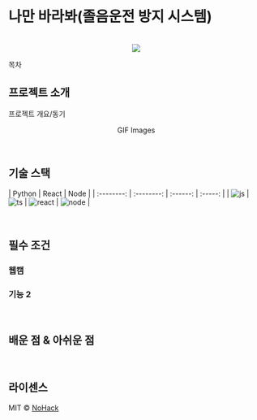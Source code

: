 # 나만 바라봐(졸음운전 방지 시스템)

<p align="center">
  <br>
  <img src="./images/common/logo-sample.jpeg">
  <br>
</p>

목차

## 프로젝트 소개

<p align="justify">
프로젝트 개요/동기
</p>

<p align="center">
GIF Images
</p>

<br>

## 기술 스택

| Python |  React  |  Node  |
| :--------: | :--------: | :------: | :-----: |
|   ![js]    |   ![ts]    | ![react] | ![node] |

<br>

## 필수 조건

### 웹캠

### 기능 2

<br>

## 배운 점 & 아쉬운 점

<p align="justify">

</p>

<br>

## 라이센스

MIT &copy; [NoHack](mailto:lbjp114@gmail.com)

<!-- Stack Icon Refernces -->

[js]: /images/stack/javascript.svg
[ts]: /images/stack/typescript.svg
[react]: /images/stack/react.svg
[node]: /images/stack/node.svg
